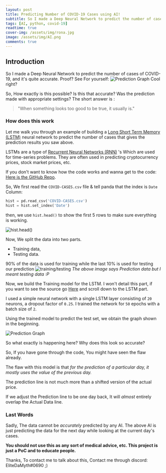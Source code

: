 ```yaml
---
layout: post
title: Predicting Number of COVID-19 Cases using AI!
subtitle: So I made a Deep Neural Network to predict the number of cases of COVID-19, and it's quite accurate.
tags: [AI, python, covid-19]
readtime: true
cover-img: /assets/img/rona.jpg
image: /assets/img/AI.png
comments: true
---
```


## Introduction
So I made a Deep Neural Network to predict the number of cases of COVID-19, and it's quite accurate.
Proof?
See For yourself: 
![Prediction Graph](https://cdn.discordapp.com/attachments/709095218535858198/730028120333352990/wMQL5Zme1b6QAAAABJRU5ErkJggg.png)
Cool right?

So, How exactly is this possible? Is this that accurate? Was the prediction made with appropriate settings?
The short answer is :

> "When something looks too good to be true, it usually is." 

### How does this work

Let me walk you through an example of building a [Long Short Term Memory (LSTM)](https://en.wikipedia.org/wiki/Long_short-term_memory) neural network to predict the number of cases that gives the prediction results you saw above.

LSTMs are a type of [Recurrent Neural Networks (RNN)](http://karpathy.github.io/2015/05/21/rnn-effectiveness/) 's Which are used for time-series problems. They are often used in predicting cryptocurrency prices, stock market prices, etc.

If you don't want to know how the code works and wanna get to the code: [Here is the GitHub Repo](https://github.com/EliteDaMyth/COVID-Predictor).

So, We first read the `COVID-CASES.csv` file & tell panda that the index is `Date` Column:
```py
hist = pd.read_csv('COVID-CASES.csv')
hist = hist.set_index('Date')
```
 then, we use `hist.head()` to show the first 5 rows to make sure everything is working.
 
 ![hist.head()](https://cdn.discordapp.com/attachments/655302848849903646/730038384377987072/unknown.png)

Now, We split the data into two parts.

 - Training data,
 - Testing data.
 
 90% of the data is used  for training while the last 10% is used for testing our prediction
 ![training/testing](https://cdn.discordapp.com/attachments/655302848849903646/730039172483645541/A15qqTzbP9SHgUuA06hmCr2nqb6WeFbgCLmnqXjv51aSpOkoUkptxyBJkiRJ0sPsUZUkSZIkDRUTVUmSJEnSUDFRlSRJkiQNFRNV.png)
*The above image says Prediction data but I meant testing data :P*

Now, we build the Training model for the LSTM.
I won't detail this part, if you want to see the source go [Here](https://github.com/EliteDaMyth/COVID-Predictor/blob/master/lstm_covid_prediction.ipynb) and scroll down to the LSTM part.

I used a simple neural network with a single LSTM layer consisting of  `20`  neurons, a dropout factor of  `0.25`.
I trained the network for  `50`  epochs with a batch size of  `2`.

Using the trained model to predict the test set, we obtain the graph shown in the beginning.

![Prediction Graph](https://cdn.discordapp.com/attachments/709095218535858198/730028120333352990/wMQL5Zme1b6QAAAABJRU5ErkJggg.png)

So what exactly is happening here? Why does this look so accurate?

So, If you have gone through the code, You might have seen the flaw already. 

The flaw with this model is that _for the prediction of a particular day, it mostly uses the value of the previous day._

The prediction line is not much more than a shifted version of the actual price.

If we adjust the Prediction line to be one day back, It will *almost* entirely overlap the Actual Data line.


### Last Words

Sadly, The data cannot be *accurately* predicted by any AI. The above AI is just predicting the data for the next day while looking at the current day's cases. 

**You should not use this as any sort of medical advice, etc.
This project is just a PoC and to educate people.**

Thanks, 
To contact me to talk about this, Contact me through discord: EliteDaMyth#0690 ;)
